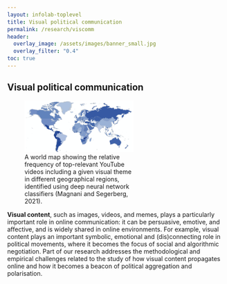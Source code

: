```yaml
---
layout: infolab-toplevel
title: Visual political communication
permalink: /research/viscomm
header:
  overlay_image: /assets/images/banner_small.jpg
  overlay_filter: "0.4"
toc: true
---
```

             

## Visual political communication

<figure style="width:50%">
<img src="/assets/images/pb.png"
         alt="A world map showing the relative frequency of YouTube videos including a given visual theme" />
    <figcaption>A world map showing the relative frequency of top-relevant YouTube videos including a given visual theme in different geographical regions, identified using deep neural network classifiers (Magnani and Segerberg, 2021).</figcaption>
</figure>

**Visual content**, such as images, videos, and memes, plays a particularly important role in online communication: it can be persuasive, emotive, and affective, and is widely shared in online environments. For example, visual content plays an important symbolic, emotional and (dis)connecting role in political movements, where it becomes the focus of social and algorithmic negotiation. Part of our research addresses the methodological and empirical challenges related to the study of how visual content propagates online and how it becomes a beacon of political aggregation and polarisation.

